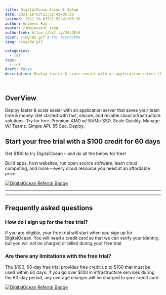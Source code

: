```yaml
---
title: DigitalOcean Account Setup 
date: 2021-10-03T21:58:41+05:30
lastmod: 2021-10-03T21:58:41+05:30
author: Animesh Roy
avatar: /img/avatar.jpeg
authorlink: https://bit.ly/34sGFiK
cover: /img/do.gif # for tryhackMe
simg: /img/do.gif

categories:
  - ref
tags:
  - ref
draft: false
description: Deploy faster & scale easier with an application server that saves your team time & money

---
```


## OverView

Deploy faster & scale easier with an application server that saves your team time & money. Get started with fast, secure, and reliable cloud infrastructure solutions. Try for free. Premium AMD w/ NVMe SSD. Scale Quickly. Manage W/ Teams. Simple API. 55 Sec. Deploy.

## Start your free trial with a $100 credit for 60 days

Get $100 to try DigitalOcean – and do all the below
for free!

Build apps, host websites, run open source software, learn cloud computing, and more – every cloud resource you need at an affordable price.

[![DigitalOcean Referral Badge](https://web-platforms.sfo2.cdn.digitaloceanspaces.com/WWW/Badge%201.svg)](https://www.digitalocean.com/?refcode=6ff08d124386&utm_campaign=Referral_Invite&utm_medium=Referral_Program&utm_source=badge)

---
<!-- Google Ads -->
<script async src="https://pagead2.googlesyndication.com/pagead/js/adsbygoogle.js"></script>
<ins class="adsbygoogle"
     style="display:block; text-align:center;"
     data-ad-layout="in-article"
     data-ad-format="fluid"
     data-ad-client="ca-pub-3526678290068011"
     data-ad-slot="7160066188"></ins>
<script>
     (adsbygoogle = window.adsbygoogle || []).push({});
</script>
<!-- END -->

---

## Frequently asked questions

### How do I sign up for the free trial?

If you are eligible, your free trial will start when you sign up for DigitalOcean. You will need a credit card so that we can verify your identity, but you will not be charged or billed during your free trial.

### Are there any limitations with the free trial?

The $100, 60-day free trial provides free credit up to $100 that must be used within 60 days. If you go over $100 in infrastructure services during the 60-day period, any overage charges will be charged to your credit card.


[![DigitalOcean Referral Badge](/img/do-banner.gif)](https://www.digitalocean.com/?refcode=6ff08d124386&utm_campaign=Referral_Invite&utm_medium=Referral_Program&utm_source=badge)

<script data-name="BMC-Widget" data-cfasync="false" src="https://cdnjs.buymeacoffee.com/1.0.0/widget.prod.min.js" data-id="anir0y" data-description="Support me on Buy me a coffee!" data-message="" data-color="#5F7FFF" data-position="Right" data-x_margin="18" data-y_margin="18"></script>

<!-- EOF -->
